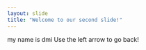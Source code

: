 ```yaml
---
layout: slide
title: "Welcome to our second slide!"
---
```

my name is dmi
Use the left arrow to go back!
